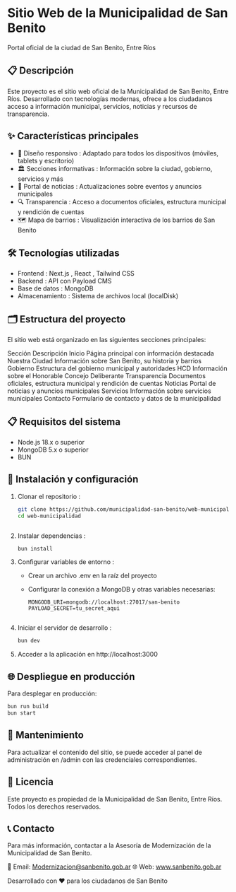 # Sitio Web de la Municipalidad de San Benito

Portal oficial de la ciudad de San Benito, Entre Ríos

## 📋 Descripción

Este proyecto es el sitio web oficial de la Municipalidad de San Benito, Entre Ríos. Desarrollado con tecnologías modernas, ofrece a los ciudadanos acceso a información municipal, servicios, noticias y recursos de transparencia.

## ✨ Características principales

- 📱 Diseño responsivo : Adaptado para todos los dispositivos (móviles, tablets y escritorio)
- 🏛️ Secciones informativas : Información sobre la ciudad, gobierno, servicios y más
- 📰 Portal de noticias : Actualizaciones sobre eventos y anuncios municipales
- 🔍 Transparencia : Acceso a documentos oficiales, estructura municipal y rendición de cuentas
- 🗺️ Mapa de barrios : Visualización interactiva de los barrios de San Benito

## 🛠️ Tecnologías utilizadas

- Frontend : Next.js , React , Tailwind CSS
- Backend : API con Payload CMS
- Base de datos : MongoDB
- Almacenamiento : Sistema de archivos local (localDisk)

## 🗂️ Estructura del proyecto

El sitio web está organizado en las siguientes secciones principales:

Sección Descripción Inicio Página principal con información destacada Nuestra Ciudad Información sobre San Benito, su historia y barrios Gobierno Estructura del gobierno municipal y autoridades HCD Información sobre el Honorable Concejo Deliberante Transparencia Documentos oficiales, estructura municipal y rendición de cuentas Noticias Portal de noticias y anuncios municipales Servicios Información sobre servicios municipales Contacto Formulario de contacto y datos de la municipalidad

## 📋 Requisitos del sistema

- Node.js 18.x o superior
- MongoDB 5.x o superior
- BUN

## 🚀 Instalación y configuración

1. Clonar el repositorio :

   ```bash
   git clone https://github.com/municipalidad-san-benito/web-municipalidad.git
   cd web-municipalidad
   ```

   ```

   ```

2. Instalar dependencias :

   ```bash
   bun install
   ```

3. Configurar variables de entorno :

   - Crear un archivo .env en la raíz del proyecto
   - Configurar la conexión a MongoDB y otras variables necesarias:

     ```plaintext
     MONGODB_URI=mongodb://localhost:27017/san-benito
     PAYLOAD_SECRET=tu_secret_aqui
     ```

     ```

     ```

4. Iniciar el servidor de desarrollo :

   ```bash
   bun dev
   ```

5. Acceder a la aplicación en http://localhost:3000

## 🌐 Despliegue en producción

Para desplegar en producción:

```bash
bun run build
bun start
```

## 🔧 Mantenimiento

Para actualizar el contenido del sitio, se puede acceder al panel de administración en /admin con las credenciales correspondientes.

## 📄 Licencia

Este proyecto es propiedad de la Municipalidad de San Benito, Entre Ríos. Todos los derechos reservados.

## 📞 Contacto

Para más información, contactar a la Asesoría de Modernización de la Municipalidad de San Benito.

📧 Email: Modernizacion@sanbenito.gob.ar 🌐 Web: www.sanbenito.gob.ar

Desarrollado con ❤️ para los ciudadanos de San Benito
